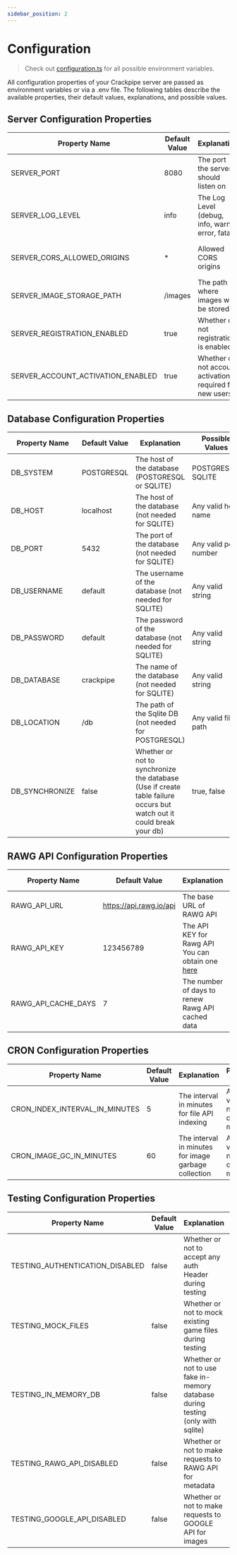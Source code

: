 ```yaml
---
sidebar_position: 2
---
```


# Configuration

> Check out [configuration.ts](https://github.com/Phalcode/crackpipe-backend/blob/master/src/configuration.ts) for all possible environment variables.

All configuration properties of your Crackpipe server are passed as environment variables or via a .env file. The following tables describe the available properties, their default values, explanations, and possible values.

## Server Configuration Properties

| Property Name                     | Default Value | Explanation                                                 | Possible Values                 |
| --------------------------------- | ------------- | ----------------------------------------------------------- | ------------------------------- |
| SERVER_PORT                       | 8080          | The port the server should listen on                        | Any valid port number           |
| SERVER_LOG_LEVEL                  | info          | The Log Level (debug, info, warn, error, fatal)             | debug, info, warn, error, fatal |
| SERVER_CORS_ALLOWED_ORIGINS       | \*            | Allowed CORS origins                                        | Any valid CORS origin           |
| SERVER_IMAGE_STORAGE_PATH         | /images       | The path where images will be stored                        | Any valid file path             |
| SERVER_REGISTRATION_ENABLED       | true          | Whether or not registration is enabled                      | true, false                     |
| SERVER_ACCOUNT_ACTIVATION_ENABLED | true          | Whether or not account activation is required for new users | true, false                     |

## Database Configuration Properties

| Property Name  | Default Value | Explanation                                                                                                          | Possible Values       |
| -------------- | ------------- | -------------------------------------------------------------------------------------------------------------------- | --------------------- |
| DB_SYSTEM      | POSTGRESQL    | The host of the database (POSTGRESQL or SQLITE)                                                                      | POSTGRESQL, SQLITE    |
| DB_HOST        | localhost     | The host of the database (not needed for SQLITE)                                                                     | Any valid host name   |
| DB_PORT        | 5432          | The port of the database (not needed for SQLITE)                                                                     | Any valid port number |
| DB_USERNAME    | default       | The username of the database (not needed for SQLITE)                                                                 | Any valid string      |
| DB_PASSWORD    | default       | The password of the database (not needed for SQLITE)                                                                 | Any valid string      |
| DB_DATABASE    | crackpipe     | The name of the database (not needed for SQLITE)                                                                     | Any valid string      |
| DB_LOCATION    | /db           | The path of the Sqlite DB (not needed for POSTGRESQL)                                                                | Any valid file path   |
| DB_SYNCHRONIZE | false         | Whether or not to synchronize the database (Use if create table failure occurs but watch out it could break your db) | true, false           |

## RAWG API Configuration Properties

| Property Name       | Default Value           | Explanation                                                                                  | Possible Values          |
| ------------------- | ----------------------- | -------------------------------------------------------------------------------------------- | ------------------------ |
| RAWG_API_URL        | https://api.rawg.io/api | The base URL of RAWG API                                                                     | Any valid URL            |
| RAWG_API_KEY        | 123456789               | The API KEY for Rawg API You can obtain one [here](https://rawg.io/login/?forward=developer) | Any valid string         |
| RAWG_API_CACHE_DAYS | 7                       | The number of days to renew Rawg API cached data                                             | Any valid number of days |

## CRON Configuration Properties

| Property Name                  | Default Value | Explanation                                          | Possible Values             |
| ------------------------------ | ------------- | ---------------------------------------------------- | --------------------------- |
| CRON_INDEX_INTERVAL_IN_MINUTES | 5             | The interval in minutes for file API indexing        | Any valid number of minutes |
| CRON_IMAGE_GC_IN_MINUTES       | 60            | The interval in minutes for image garbage collection | Any valid number of minutes |

## Testing Configuration Properties

| Property Name                   | Default Value | Explanation                                                                     | Possible Values |
| ------------------------------- | ------------- | ------------------------------------------------------------------------------- | --------------- |
| TESTING_AUTHENTICATION_DISABLED | false         | Whether or not to accept any auth Header during testing                         | true, false     |
| TESTING_MOCK_FILES              | false         | Whether or not to mock existing game files during testing                       | true, false     |
| TESTING_IN_MEMORY_DB            | false         | Whether or not to use fake in-memory database during testing (only with sqlite) | true, false     |
| TESTING_RAWG_API_DISABLED       | false         | Whether or not to make requests to RAWG API for metadata                        | true, false     |
| TESTING_GOOGLE_API_DISABLED     | false         | Whether or not to make requests to GOOGLE API for images                        | true, false     |
